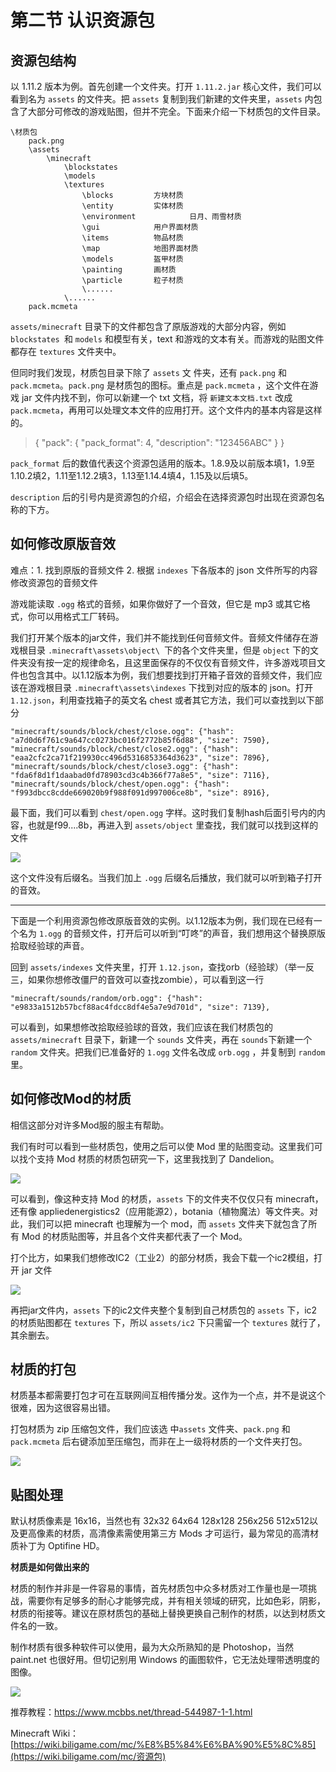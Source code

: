 # 第二节  认识资源包



## 资源包结构

以 1.11.2 版本为例。首先创建一个文件夹。打开 `1.11.2.jar` 核心文件，我们可以看到名为 `assets` 的文件夹。把 `assets` 复制到我们新建的文件夹里，`assets` 内包含了大部分可修改的游戏贴图，但并不完全。下面来介绍一下材质包的文件目录。

```
\材质包
	pack.png
	\assets
		\minecraft
			\blockstates
			\models
			\textures
				\blocks			方块材质	
				\entity			实体材质
				\environment	        日月、雨雪材质
				\gui			用户界面材质
				\items			物品材质
				\map			地图界面材质
				\models			盔甲材质
				\painting		画材质
				\particle		粒子材质
				\......
			\......
	pack.mcmeta
```

`assets/minecraft` 目录下的文件都包含了原版游戏的大部分内容，例如 `blockstates `和 `models` 和模型有关，text 和游戏的文本有关。而游戏的贴图文件都存在 `textures` 文件夹中。

但同时我们发现，材质包目录下除了 `assets` 文 件夹，还有 `pack.png` 和 `pack.mcmeta`。`pack.png` 是材质包的图标。重点是 `pack.mcmeta` ，这个文件在游戏 jar 文件内找不到，你可以新建一个 txt 文档，将 `新建文本文档.txt` 改成 `pack.mcmeta`，再用可以处理文本文件的应用打开。这个文件内的基本内容是这样的。

> {
>   "pack": {
>     "pack_format": 4,
>     "description": "123456ABC"
>   }
> }

`pack_format` 后的数值代表这个资源包适用的版本。1.8.9及以前版本填1，1.9至1.10.2填2，1.11至1.12.2填3，1.13至1.14.4填4，1.15及以后填5。

`description` 后的引号内是资源包的介绍，介绍会在选择资源包时出现在资源包名称的下方。



## 如何修改原版音效

难点：1. 找到原版的音频文件	2. 根据 `indexes` 下各版本的 json 文件所写的内容修改资源包的音频文件

游戏能读取 `.ogg` 格式的音频，如果你做好了一个音效，但它是 mp3 或其它格式，你可以用格式工厂转码。

我们打开某个版本的jar文件，我们并不能找到任何音频文件。音频文件储存在游戏根目录 `.minecraft\assets\object\ `下的各个文件夹里，但是 `object` 下的文件夹没有按一定的规律命名，且这里面保存的不仅仅有音频文件，许多游戏项目文件也包含其中。以1.12版本为例，我们想要找到打开箱子音效的音频文件，我们应该在游戏根目录 `.minecraft\assets\indexes` 下找到对应的版本的 json。打开`1.12.json`，利用查找箱子的英文名 chest 或者其它方法，我们可以查找到以下部分

```
"minecraft/sounds/block/chest/close.ogg": {"hash": "a7d0d6f761c9a647cc0273bc016f2772b85f6d88", "size": 7590}, 
"minecraft/sounds/block/chest/close2.ogg": {"hash": "eaa2cfc2ca71f219930cc496d5316853364d3623", "size": 7896},
"minecraft/sounds/block/chest/close3.ogg": {"hash": "fda6f8d1f1daabad0fd78903cd3c4b366f77a8e5", "size": 7116}, 
"minecraft/sounds/block/chest/open.ogg": {"hash": "f993dbcc8cdde669020b9f988f091d997006ce8b", "size": 8916},
```

最下面，我们可以看到 `chest/open.ogg` 字样。这时我们复制hash后面引号内的内容，也就是f99....8b，再进入到 `assets/object` 里查找，我们就可以找到这样的文件

![](./images/texture/1.png)

这个文件没有后缀名。当我们加上 `.ogg` 后缀名后播放，我们就可以听到箱子打开的音效。

------

下面是一个利用资源包修改原版音效的实例。以1.12版本为例，我们现在已经有一个名为 `1.ogg` 的音频文件，打开后可以听到“叮咚”的声音，我们想用这个替换原版拾取经验球的声音。

回到 `assets/indexes` 文件夹里，打开 `1.12.json`，查找orb（经验球）（举一反三，如果你想修改僵尸的音效可以查找zombie），可以看到这一行

```
"minecraft/sounds/random/orb.ogg": {"hash": "e9833a1512b57bcf88ac4fdcc8df4e5a7e9d701d", "size": 7139},
```

可以看到，如果想修改拾取经验球的音效，我们应该在我们材质包的 `assets/minecraft` 目录下，新建一个 `sounds` 文件夹，再在 `sounds`下新建一个 `random` 文件夹。把我们已准备好的 `1.ogg` 文件名改成 `orb.ogg` ，并复制到 `random` 里。



## 如何修改Mod的材质

相信这部分对许多Mod服的服主有帮助。

我们有时可以看到一些材质包，使用之后可以使 Mod 里的贴图变动。这里我们可以找个支持 Mod 材质的材质包研究一下，这里我找到了 Dandelion。

![](./images/texture/2.png)

可以看到，像这种支持 Mod 的材质，`assets` 下的文件夹不仅仅只有 minecraft，还有像 appliedenergistics2（应用能源2），botania（植物魔法）等文件夹。对此，我们可以把 minecraft 也理解为一个 mod，而 `assets` 文件夹下就包含了所有 Mod 的材质贴图等，并且各个文件夹都代表了一个 Mod。

打个比方，如果我们想修改IC2（工业2）的部分材质，我会下载一个ic2模组，打开 jar 文件

![](./images/texture/3.png)

再把jar文件内，`assets` 下的ic2文件夹整个复制到自己材质包的 `assets` 下，ic2的材质贴图都在 `textures` 下，所以 `assets/ic2` 下只需留一个 `textures` 就行了，其余删去。



## 材质的打包

材质基本都需要打包才可在互联网间互相传播分发。这作为一个点，并不是说这个很难，因为这很容易出错。

打包材质为 zip 压缩包文件，我们应该选 中`assets` 文件夹、`pack.png` 和 `pack.mcmeta` 后右键添加至压缩包，而非在上一级将材质的一个文件夹打包。

![](./images/texture/4.png)



## 贴图处理

默认材质像素是 16x16，当然也有 32x32 64x64 128x128 256x256 512x512以 及更高像素的材质，高清像素需使用第三方 Mods 才可运行，最为常见的高清材质补丁为 Optifine HD。

**材质是如何做出来的**

材质的制作并非是一件容易的事情，首先材质包中众多材质对工作量也是一项挑战，需要你有足够多的耐心才能够完成，并有相关领域的研究，比如色彩，阴影，材质的衔接等。建议在原材质包的基础上替换更换自己制作的材质，以达到材质文件名的一致。

制作材质有很多种软件可以使用，最为大众所熟知的是 Photoshop，当然 paint.net 也很好用。但切记别用 Windows 的画图软件，它无法处理带透明度的图像。

![](./images/texture/5.png)

推荐教程：https://www.mcbbs.net/thread-544987-1-1.html

Minecraft Wiki：[https://wiki.biligame.com/mc/%E8%B5%84%E6%BA%90%E5%8C%85](https://wiki.biligame.com/mc/资源包)

 
